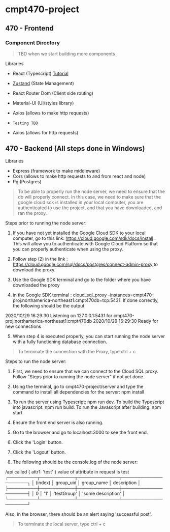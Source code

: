 # cmpt470-project

## 470 - Frontend 

### Component Directory
> TBD when we start building more components

Libraries
- React (Typescript) [Tutorial](https://www.youtube.com/watch?v=Z5iWr6Srsj8)
- [Zustand](https://github.com/pmndrs/zustand) (State Management) 
- React Router Dom (Client side routing)
- Material-UI (UI/styles library)
- Axios (allows to make http requests)
- `Testing TBD`

- Axios (allows for http requests)

## 470 - Backend (All steps done in Windows)

Libraries
- Express (framework to make middleware)
- Cors (allows to make http requests to and from react and node)
- Pg (Postgres)

> To be able to properly run the node server, we need to ensure that the db will properly connect. In this case, we need to make sure that the google cloud sdk is installed in your local computer, you are authenticated to use the project, and that you have downloaded, and ran the proxy.

Steps prior to running the node server:
1. If you have not yet installed the Google Cloud SDK to your local computer, go to this link: https://cloud.google.com/sdk/docs/install . This will allow you to authenticate with Google Cloud Platform so that you can properly authenticate when using the proxy.

2. Follow step (2) in the link : https://cloud.google.com/sql/docs/postgres/connect-admin-proxy to download the proxy. 

3. Use the Google SDK terminal and go to the folder where you have downloaded the proxy

4. in the Google SDK terminal : cloud_sql_proxy -instances=cmpt470-proj:northamerica-northeast1:cmpt470db=tcp:5431. If done correctly, the following should be the output:

2020/10/29 16:29:30 Listening on 127.0.0.1:5431 for cmpt470-proj:northamerica-northeast1:cmpt470db
2020/10/29 16:29:30 Ready for new connections

5. When step 4 is executed properly, you can start running the node server with a fully functioning database connection.

> To terminate the connection with the Proxy, type ctrl + c

Steps to run the node server:
1. First, we need to ensure that we can connect to the Cloud SQL proxy. Follow "Steps prior to running the node server" if not yet done.

2. Using the terminal, go to cmpt470-project/server and type the command to install all dependencies for the server: npm install

3. To run the server using Typescript: npm run dev. To build the Typescript into javascript: npm run build. To run the Javascript after building: npm start

4. Ensure the front end server is also running.

5. Go to the browser and go to localhost:3000 to see the front end.

6. Click the 'Login' button.

7. Click the 'Logout' button.

8. The following should be the console.log of the node server:

/api called
{ attr1: 'test' }
value of attribute in request is test
┌─────────┬───────────┬─────────────┬────────────────────┐
│ (index) │ group_uid │ group_name  │    description     │
├─────────┼───────────┼─────────────┼────────────────────┤
│    0    │    '1'    │ 'testGroup' │ 'some description' │
└─────────┴───────────┴─────────────┴────────────────────┘

Also, in the browser, there should be an alert saying 'successful post'.

> To terminate the local server, type ctrl + c
